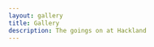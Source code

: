 ```yaml
---
layout: gallery
title: Gallery
description: The goings on at Hackland
---
```


<script src="https://unpkg.com/masonry-layout@4/dist/masonry.pkgd.min.js"></script>
<script src="https://unpkg.com/imagesloaded@4/imagesloaded.pkgd.min.js"></script>

<div class="grid">
    <div class="grid-item"><img src="/public/images/gallery/20191109_122955.jpg" alt=""></div>
    <div class="grid-item"><img src="/public/images/gallery/gallery3.jpg" alt=""></div>
    <div class="grid-item"><img src="/public/images/gallery/gallery2.jpg" alt=""></div>
    <div class="grid-item"><img src="/public/images/gallery/gallery1.jpg" alt=""></div>
    <div class="grid-item"><img src="/public/images/gallery/20191021_133314-01.jpeg" alt=""></div>
    <div class="grid-item"><img src="/public/images/gallery/gallery4.jpg" alt=""></div>
    <div class="grid-item"><img src="/public/images/gallery/gallery5.jpg" alt=""></div>
    <div class="grid-item"><img src="/public/images/gallery/gallery6.jpg" alt=""></div>
    <div class="grid-item"><img src="/public/images/gallery/gallery7.jpg" alt=""></div>
    <div class="grid-item"><img src="/public/images/gallery/gallery8.jpg" alt=""></div>
    <div class="grid-item"><img src="/public/images/gallery/gallery9.jpg" alt=""></div>
    <div class="grid-item"><img src="/public/images/gallery/gallery10.jpg" alt=""></div>
    <div class="grid-item"><img src="/public/images/gallery/gallery11.jpg" alt=""></div>
    <div class="grid-item"><img src="https://lh3.googleusercontent.com/6vbUc6S991Q_gm5GnHxYv1uFrNM__bGbbaTAiQIicKbNrfUrJxMefLdnP2OSZLu3F5xm-cADxG6BWQYC1EbEosSnXD4acwdzgr5OKXfxn2HSuD7z92c4GXb1TJHPbN7LBM9gnKhTQLM=w1920-h1080" alt=""></div>
    <div class="grid-item"><img src="https://lh3.googleusercontent.com/AmLl6ysScR2vW1KcCCmn2DW977a7nCY_fC2_s4YvFOvNqspawcPKM04Dvh7qxBEzwm6QlX4R7uhak6p3SZAkqCLQCTWp3g9DYzaP35QhKDDburZ7BCZQvEHUusOBMKVj_zxfbOSd8uI=w1920-h1080" alt=""></div>
    <div class="grid-item"><img src="https://lh3.googleusercontent.com/YWNcAeO0o8GZj3kYXNJLvw-jSU1fqK9BOajl_y7SWFJ6L-y-UIZZBMWhaEVZh21iy7dh0BtSnjSe2Oj3gu8sYXSq-oUs7zbwPs2OR9rZHqc9DkZad6YGQNr_eeyy2xFesjka1w6Ywso=w1920-h1080" alt=""></div>
    <div class="grid-item"><img src="https://lh3.googleusercontent.com/sVW-zcuwk568GXDePAFsbzOn-89bdfBuCcY_OckqbvOE_qRMHI27fVO1izJpKMIWAxNvM_BlrBsiIBcVVMjrslYV5L6tE8d2gulGq0P-f_aUAjI4ICyf3Y53EPdELQ_KPAjKMfKBbZk=w1920-h1080" alt=""></div>
    <div class="grid-item"><img src="https://lh3.googleusercontent.com/FczoX9Rg1QplaINq3G7CisLZIXs_pak7oT8n1bHMyXzWetnLYqA86_W8yTOXARQBYCW8GhhxhpkjYxKKU-JHOULYw7Uy6tYigBToTufHXBV7Ys6wHCFPjqEkwEaTllhAoKc1UlLD5Qc=w1920-h1080" alt=""></div>
    <div class="grid-item"><img src="https://lh3.googleusercontent.com/-V_Uh7sFaXJkOYkjAqYQn5H0n1h9gzO-tsSOjv-LPmbbajSNhkf58RXD0fHOJKDCQmbDACCXFNbOSvzW0WfTO6mDk4BJTiI3JCJoYqYLbW_mH8SieQGJhLckntXd4BNYRhe6cabUJGE=w1920-h1080" alt=""></div>
    <div class="grid-item"><img src="https://lh3.googleusercontent.com/5FqUsrYxWJeYbXBRIjV-Bc4F-RDa0dZtnbl4eOcJdbiNeRQ79d0lsK5yWRxe5adFidj8bvcO3s3IKPxxriq8Kx2267x2HEGjXiS_1A4J5QDOsd0-ba8i8bv2dwyfseXCHd7KUTN9a6g=w1920-h1080" alt=""></div>
    <div class="grid-item"><img src="https://lh3.googleusercontent.com/dyI8lNBEUsU1VkVHbEqOOmK45CDsa_MsPCkOeo6xmjrSzpgmOb3da-DhCP0nMTE7kTwnvWUxlGbWF_70NjvtCcz-dUYcA-lMuDOWmVSztjW-JVOrgoZVGn6WQBDaw41UW8zB_5NsQF0=w1920-h1080" alt=""></div>
    <div class="grid-item"><img src="https://lh3.googleusercontent.com/SX6T11s96_Ss-wsRqJHNGU4jA-5o1L-eDeuoVJJytRW-LOnDLkoq5LOV6-oxZ5Fl4HcKhLYIb5MEZUk6B-OYiAanNaNf6Y70FAtJC0amCI3_L2pEFWuINVSgEVbQPzFkyuV0Ivi884E=w1920-h1080" alt=""></div>
    <div class="grid-item"><img src="https://lh3.googleusercontent.com/E_oVvQN8FvobX_n_XWLIZl27Trb0ObgnXLnlRtq8aI_0xj2W-g99ExgvZIsSeEBMDzavSHjz1bJ95Qv8_Vf2ZdEJRfCiVt2QiirznJ2G-e1ywHRc0fgbGFKj4Dvdd5r2Z_rA_oSH8xQ=w1920-h1080" alt=""></div>
    <div class="grid-item"><img src="https://lh3.googleusercontent.com/6enGum3s-ipkrmxXvFFDhQYRc5akJegPwMk0JswIerTo9YeaV8_mRuIlUU3naPyBx1Im7FKovk4FZxIyXQt7m2V22NcjsAEDSWdTSW-vQ6c5wbA5qQxUyWkJcu309PdpwtlebdLroYk=w1920-h1080" alt=""></div>
    <div class="grid-item"><img src="https://lh3.googleusercontent.com/SWYwNuXhgJa8jxuHQmQkT2mNyRgfLD-zNWBzrnIROpNltStRtdKwCyk6hQKm9Qn851BVB8rB5fUJwBX8j3LuoBeoSvjQcSUiP3OvhAZ4b-hUmWaBts7QDfS95W6LKAAuJYThtul5Ggw=w1920-h1080" alt=""></div>
    <div class="grid-item"><img src="https://lh3.googleusercontent.com/WS_IUcFcx7c3Fh3dYSggqewk6hdB8Zbeq74G0NY9DHqJrzuEdqNFsJGJhY8_pLPA4mOMXAAt2z9LtEHzYLRhfoptdAYDUV70zRXcl6zo0LRnayXEwUty_3p-A-sSSTQX9QF5-KB5bfc=w1920-h1080" alt=""></div>
    <div class="grid-item"><img src="https://lh3.googleusercontent.com/pA79fV0FtCqGz5KivqbpdBiEWE0Ctsexr3c0xt6s6765M2KSZ70LS74876osEUgnPjsSu3aXLfZg6pxq_5xPXoqZpLatuONV3xJTPNeQ0OTzOYM6ZBi3Oiin2dlDSgOxY2mObI3cQEI=w1920-h1080" alt=""></div>
    <div class="grid-item"><img src="https://lh3.googleusercontent.com/49PanskLH0_yuwrG73ck2dr5AtmacGs9AYs3QzZo6zY-mx9QmFbmeNKVeYYNKUEw66zWyYhX9GzQSEY3TVzPUEDZEv6NeReYdgUrJKut2kU5Crh54jqbDaovWQEWxT24QLAjAZGHHk0=w1920-h1080" alt=""></div>
    <div class="grid-item"><img src="https://lh3.googleusercontent.com/9VDRLmadvOd8GfNQmtPYCdYGc0WVic6pN5p8GQolZEAJ4al-qQQYKXUCms0idD_0eZCae4E0ivvzqkJmOH3Sg2UNgaq4AZsjkEIH_uXzgf9llVXbF6PQvSkMfTnEb76nlRTlH-KCAA4=w1920-h1080" alt=""></div>
    <div class="grid-item"><img src="https://lh3.googleusercontent.com/FmF3Q9gtMKXl2kv3W0rHGnzeTDSCA_a80A92EL65fYR-MGqwxZZFZ2pg4gjz6zT7X4c0EcSsaPvIauEvLegYufTCrnEqfIrJmvaY-8BCmnUReUjv1A7_nfNwFd01O_HsG2CV-7k_Ric=w1920-h1080" alt=""></div>
    <div class="grid-item"><img src="https://lh3.googleusercontent.com/mjPzmX7VRLFw1GXJ7PRawqJyTPQplK4zMgbEVvPqzNpu_l77Xp7QszF-8XOXOTaRoejcsWFEPgzARwN5sFdkhlPuMpSxAzTqa41_5y2TwuqDdXba0LvGyfam0B3lj3KSjvG9DA7W5OY=w1920-h1080" alt=""></div>
    <div class="grid-item"><img src="https://lh3.googleusercontent.com/Wzws3zM2J5emeQHHkc1YDyRiiaKEYTaEJRbZWxTNOGfbMok523WJRFhDUcvRNMBoNf47o55MzPJwfsaqs9vhc2q2aaR4sqKryjiRw87XB_Xt1UyXMDDkBpyLLcQrUfevIpCL5h2aNuA=w1920-h1080" alt=""></div>
    <div class="grid-item"><img src="https://lh3.googleusercontent.com/WXqTGD38htRK9q6E4iguNQ8U9yf2jI5XZ8Asaanx3RT5GwEpjkL3o3Y1BXfdxTBrIxdYz76EGQeLroL8I2aLItODPuXzzQXRNtxuSsbn-4lq1UlWUGUzhBAGurQofomjxOcRs2Z2Pw8=w1920-h1080" alt=""></div>
    <div class="grid-item"><img src="https://lh3.googleusercontent.com/46HNKcZGqT2iK5jqvme4ycQEjOUZBDBTDA2eFulAEAVmlbmK059xpA9-q0jIhK6xHsT58yEBf1PATyn9gTdOKEPmj5wsfvn0NqlI5rt-OD6RlK9oTuXyjc0HUcwVwIAwgVDP2zRSW78=w1920-h1080" alt=""></div>
    <div class="grid-item"><img src="https://lh3.googleusercontent.com/dBjllnNJ--BmlEuX2aQhqoNFWjldsGRZpv56soUEthqeYAvJ1Lsoa10AgTUgff2KYqXR2VMRNTlYcl8yh4MqbI_A1mc66wuawTPrC4CUFFhCSCAFRXYttO19ZnPLKO3Row1Ybiy8l8U=w1920-h1080" alt=""></div>
    <div class="grid-item"><img src="https://lh3.googleusercontent.com/4Sn9qmF2ZDI29BgVHJU23H1C3sOcWLplMy-W0vzwZZaeQMACeOk_NC_tMoMxk6GOimCWza-jcdFqvozNHGg7dD7TZMpf-Bu5jNyoA9LUe0rh5r_RQt4RKT2ucHxUkSvNjkfx8ef-7aA=w1920-h1080" alt=""></div>
    <div class="grid-item"><img src="https://lh3.googleusercontent.com/rs9OFJ5ks-YtQVsXnqUGAg8BttOZKJqEz0DXDzIIbJ-nJpk5sMaqT-JgAdKd-igqVaIGH3HFrexqgjENztwAdn5m1duGXc7Uq1mQxV4NLYNIjjGjFeKZAMGqt-WHvIswO10YneM9Lqk=w1920-h1080" alt=""></div>
    <div class="grid-item"><img src="https://lh3.googleusercontent.com/-6AKh1k6dNQ4ZYlwph8UqP8Izn25PQC-tVwaObXuGtMFBSfwBaULhMwmnjVjIpWRgkec08lm7N_qAjTcf9gtu5OyIW_G5gU1V95DqevmVJ8EufDi307ywAIGQL6FEnBSEGKsniGygyQ=w1920-h1080" alt=""></div>
    <div class="grid-item"><img src="https://lh3.googleusercontent.com/Hr0bxOHCgOd1_SGzsbs3BmDfZSES1yOeXQhF7TP-XQ9PgQWC6Z6TiayuNZr0cQB5i3-YOCgstzQow6qhsbBI2cEDb7EK_QO11gHBSxrUKTJWycDIvbs1uOxaoY5euvkQag4QM0ntASA=w1920-h1080" alt=""></div>
</div>

<script>
    var elem = document.querySelector('.grid');
    imagesLoaded( '.grid', function(){
        var msnry = new Masonry( '.grid', {
            itemSelector: '.grid-item',
            percentPosition: true
        });
    });
</script>